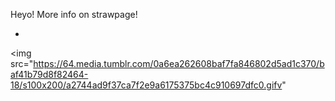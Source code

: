




Heyo! More info on strawpage!

-

<img src="https://64.media.tumblr.com/0a6ea262608baf7fa846802d5ad1c370/baf41b79d8f82464-18/s100x200/a2744ad9f37ca7f2e9a6175375bc4c910697dfc0.gifv"







